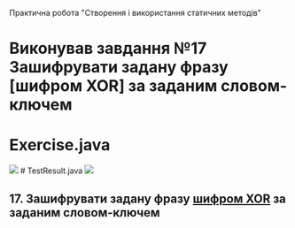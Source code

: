 Практична робота "Створення і використання статичних методів"
# Виконував завдання №17 Зашифрувати задану фразу [шифром XOR] за заданим словом-ключем
# Exercise.java 
<img src="https://github.com/ppc-ntu-khpi/35---static-methods-Jekaprio/blob/master/1.png">
# TestResult.java
<img src="https://github.com/ppc-ntu-khpi/35---static-methods-Jekaprio/blob/master/2.png">


## 17. Зашифрувати задану фразу [шифром XOR](https://uk.wikipedia.org/wiki/%D0%A8%D0%B8%D1%84%D1%80_XOR) за заданим словом-ключем

